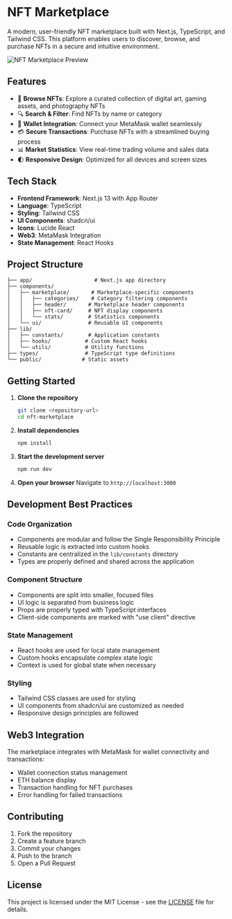 # NFT Marketplace

A modern, user-friendly NFT marketplace built with Next.js, TypeScript, and Tailwind CSS. This platform enables users to discover, browse, and purchase NFTs in a secure and intuitive environment.

![NFT Marketplace Preview](https://images.unsplash.com/photo-1645378999013-95abebf5f3c1?w=1200&h=400&fit=crop)

## Features

- 🎨 **Browse NFTs**: Explore a curated collection of digital art, gaming assets, and photography NFTs
- 🔍 **Search & Filter**: Find NFTs by name or category
- 👛 **Wallet Integration**: Connect your MetaMask wallet seamlessly
- 💳 **Secure Transactions**: Purchase NFTs with a streamlined buying process
- 📊 **Market Statistics**: View real-time trading volume and sales data
- 🌓 **Responsive Design**: Optimized for all devices and screen sizes

## Tech Stack

- **Frontend Framework**: Next.js 13 with App Router
- **Language**: TypeScript
- **Styling**: Tailwind CSS
- **UI Components**: shadcn/ui
- **Icons**: Lucide React
- **Web3**: MetaMask Integration
- **State Management**: React Hooks

## Project Structure

```
├── app/                    # Next.js app directory
├── components/            
│   ├── marketplace/       # Marketplace-specific components
│   │   ├── categories/    # Category filtering components
│   │   ├── header/       # Marketplace header components
│   │   ├── nft-card/     # NFT display components
│   │   └── stats/        # Statistics components
│   └── ui/               # Reusable UI components
├── lib/
│   ├── constants/        # Application constants
│   ├── hooks/           # Custom React hooks
│   └── utils/           # Utility functions
├── types/               # TypeScript type definitions
└── public/             # Static assets
```

## Getting Started

1. **Clone the repository**
   ```bash
   git clone <repository-url>
   cd nft-marketplace
   ```

2. **Install dependencies**
   ```bash
   npm install
   ```

3. **Start the development server**
   ```bash
   npm run dev
   ```

4. **Open your browser**
   Navigate to `http://localhost:3000`

## Development Best Practices

### Code Organization
- Components are modular and follow the Single Responsibility Principle
- Reusable logic is extracted into custom hooks
- Constants are centralized in the `lib/constants` directory
- Types are properly defined and shared across the application

### Component Structure
- Components are split into smaller, focused files
- UI logic is separated from business logic
- Props are properly typed with TypeScript interfaces
- Client-side components are marked with "use client" directive

### State Management
- React hooks are used for local state management
- Custom hooks encapsulate complex state logic
- Context is used for global state when necessary

### Styling
- Tailwind CSS classes are used for styling
- UI components from shadcn/ui are customized as needed
- Responsive design principles are followed

## Web3 Integration

The marketplace integrates with MetaMask for wallet connectivity and transactions:

- Wallet connection status management
- ETH balance display
- Transaction handling for NFT purchases
- Error handling for failed transactions

## Contributing

1. Fork the repository
2. Create a feature branch
3. Commit your changes
4. Push to the branch
5. Open a Pull Request

## License

This project is licensed under the MIT License - see the [LICENSE](LICENSE) file for details.